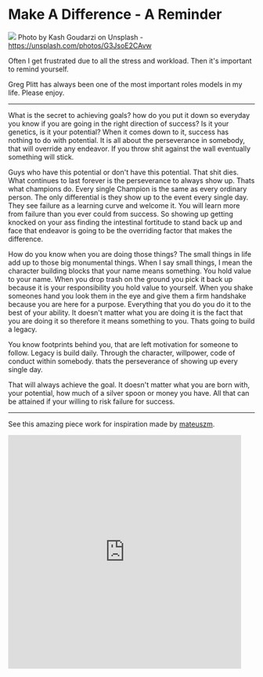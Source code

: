 # Make A Difference - A Reminder

[<img src="https://images.unsplash.com/photo-1489471100131-98c2ab4036c1?auto=format&fit=crop&w=1502&q=60&ixid=dW5zcGxhc2guY29tOzs7Ozs%3D">](
https://unsplash.com/photos/G3JsoE2CAvw)
Photo by Kash Goudarzi on Unsplash - https://unsplash.com/photos/G3JsoE2CAvw

Often I get frustrated due to all the stress and workload. Then it's important to remind yourself. 

Greg Plitt has always been one of the most important roles models in my life. Please enjoy. 

---

What is the secret to achieving goals? how do you put it down so everyday you know if you are going in the right direction of success? Is it your genetics, is it your potential? 
When it comes down to it, success has nothing to do with potential. It is all about the perseverance in somebody, that will override any endeavor. If you throw shit against the wall eventually something will stick. 

Guys who have this potential or don't have this potential. That shit dies. What continues to last forever is the perseverance to always show up. Thats what champions do. Every single Champion is the same as every ordinary person. The only differential is they show up to the event every single day. They see failure as a learning curve and welcome it. You will learn more from failure than you ever could from success. So showing up getting knocked on your ass finding the intestinal fortitude to stand back up and face that endeavor is going to be the overriding factor that makes the difference. 

How do you know when you are doing those things? The small things in life add up to those big monumental things. When I say small things, I mean the character building blocks that your name means something. You hold value to your name.
When you drop trash on the ground you pick it back up because it is your responsibility you hold value to yourself. When you shake someones hand you look them in the eye and give them a firm handshake because you are here for a purpose. Everything that you do you do it to the best of your ability. It doesn't matter what you are doing it is the fact that you are doing it so therefore it means something to you. Thats going to build a legacy. 

You know footprints behind you, that are left motivation for someone to follow. Legacy is build daily. Through the character, willpower, code of conduct within somebody. thats the perseverance of showing up every single day. 

That will always achieve the goal. It doesn't matter what you are born with, your potential, how much of a silver spoon or money you have. All that can be attained if your willing to risk failure for success.

---

See this amazing piece work for inspiration made by [mateuszm](http://www.mateuszm.com/). 


<iframe src="https://www.facebook.com/plugins/video.php?href=https%3A%2F%2Fwww.facebook.com%2Fthemateuszm%2Fvideos%2F1451795871585022%2F&show_text=0&width=476" width="476" height="476" style="border:none;overflow:hidden" scrolling="no" frameborder="0" allowTransparency="true" allowFullScreen="true"></iframe>



<!-- Written by Daniel Deutsch (deudan1010@gmail.com) -->